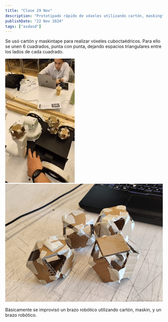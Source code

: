 ```yaml
---
title: "Clase 29 Nov"
description: "Prototipado rápido de vóxeles utilizando cartón, maskingtape, y un brazo robótico para simular el movimiento."
publishDate: "22 Nov 2024"
tags: ["asdasd"]
---
```


Se usó cartón y maskintape para realizar vóxeles cuboctaédricos. Para ello se unen 6 cuadrados, punta con punta, dejando espacios triangulares entre los lados de cada cuadrado.

![GIF movimiento robótico](./bitacora-clase1.gif) ![Vóxeles de cartón y maskin'](./voxeles-carton.jpg)

Básicamente se improvisó un brazo robótico utilizando cartón, maskin, y un brazo robótico.
